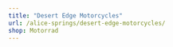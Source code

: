 ```yaml
---
title: "Desert Edge Motorcycles"
url: /alice-springs/desert-edge-motorcycles/
shop: Motorrad
---
```

